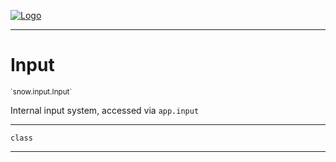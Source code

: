 
[![Logo](../../../images/logo.png)](../../../api/index.html)

---



<h1>Input</h1>
<small>`snow.input.Input`</small>

Internal input system, accessed via `app.input`

---

`class`

---

&nbsp;
&nbsp;

